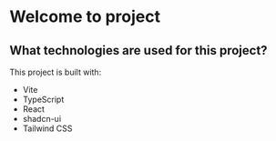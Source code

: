 # Welcome to project


## What technologies are used for this project?

This project is built with:

- Vite
- TypeScript
- React
- shadcn-ui
- Tailwind CSS


